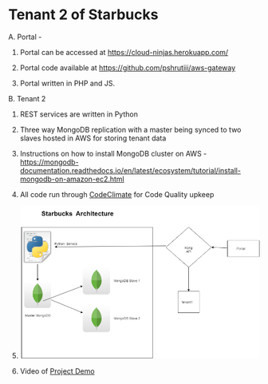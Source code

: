 # Tenant 2 of Starbucks
A. Portal -
  1. Portal can be accessed at https://cloud-ninjas.herokuapp.com/

  2. Portal code available at https://github.com/pshrutiii/aws-gateway

  3. Portal written in PHP and JS.

B. Tenant 2 
  1. REST services are written in Python

  2. Three way MongoDB replication with a master being synced to two slaves hosted in AWS for storing tenant data

  3. Instructions on how to install MongoDB cluster on AWS - https://mongodb-documentation.readthedocs.io/en/latest/ecosystem/tutorial/install-mongodb-on-amazon-ec2.html
  
  4. All code run through [CodeClimate](https://codeclimate.com/github/gladiatorAsh/Starbucks) for Code Quality upkeep
  
  5. ![Architecture](Architecture.png)
  
  6. Video of [Project Demo](https://youtube.com)
  
  
